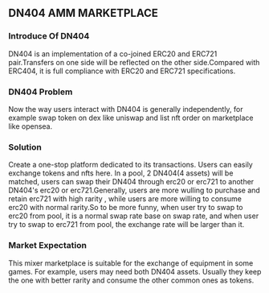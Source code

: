 ## DN404 AMM MARKETPLACE

### Introduce Of DN404 
DN404 is an implementation of a co-joined ERC20 and ERC721 pair.Transfers on one side will be reflected on the other side.Compared with ERC404, it is full compliance with ERC20 and ERC721 specifications.

### DN404 Problem
Now the way users interact with DN404 is generally independently, for example swap token on dex like uniswap and list nft order on marketplace like opensea.

### Solution
Create a one-stop platform dedicated to its transactions. Users can easily exchange tokens and nfts here. In a pool, 2 DN404(4 assets) will be matched, users can swap their DN404 through erc20 or erc721 to another DN404's erc20 or erc721.Generally, users are more wulling to purchase and retain erc721 with high rarity , while users are more willing to consume erc20 with normal rarity.So to be more funny, when user try to swap to erc20 from pool, it is a normal swap rate base on swap rate, and when user try to swap to erc721 from pool, the exchange rate will be larger than it. 

### Market Expectation
This mixer marketplace is suitable for the exchange of equipment in some games. For example, users may need both DN404 assets. Usually they keep the one with better rarity and consume the other common ones as tokens.



